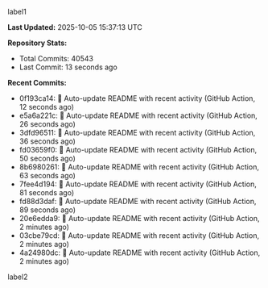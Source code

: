 
label1 
<!-- ACTIVITY_START -->
**Last Updated:** 2025-10-05 15:37:13 UTC

**Repository Stats:**
- Total Commits: 40543
- Last Commit: 13 seconds ago

**Recent Commits:**
- 0f193ca14: 🤖 Auto-update README with recent activity (GitHub Action, 12 seconds ago)
- e5a6a221c: 🤖 Auto-update README with recent activity (GitHub Action, 26 seconds ago)
- 3dfd96511: 🤖 Auto-update README with recent activity (GitHub Action, 36 seconds ago)
- fd03659f0: 🤖 Auto-update README with recent activity (GitHub Action, 50 seconds ago)
- 8b6980261: 🤖 Auto-update README with recent activity (GitHub Action, 63 seconds ago)
- 7fee4d194: 🤖 Auto-update README with recent activity (GitHub Action, 81 seconds ago)
- fd88d3daf: 🤖 Auto-update README with recent activity (GitHub Action, 89 seconds ago)
- 20e6edda9: 🤖 Auto-update README with recent activity (GitHub Action, 2 minutes ago)
- 03cbe79cd: 🤖 Auto-update README with recent activity (GitHub Action, 2 minutes ago)
- 4a24980dc: 🤖 Auto-update README with recent activity (GitHub Action, 2 minutes ago)
<!-- ACTIVITY_END -->

label2
